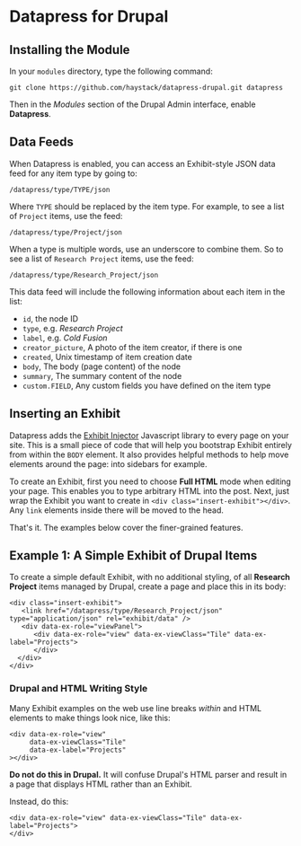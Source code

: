 Datapress for Drupal
====================

Installing the Module
---------------------

In your `modules` directory, type the following command:

    git clone https://github.com/haystack/datapress-drupal.git datapress

Then in the *Modules* section of the Drupal Admin interface, enable
**Datapress**.

Data Feeds
----------

When Datapress is enabled, you can access an Exhibit-style JSON data feed for
any item type by going to:

    /datapress/type/TYPE/json

Where `TYPE` should be replaced by the item type. For example, to see a list of
`Project` items, use the feed:

    /datapress/type/Project/json

When a type is multiple words, use an underscore to combine them. So to see a
list of `Research Project` items, use the feed:

    /datapress/type/Research_Project/json

This data feed will include the following information about each item in the
list:

*  `id`, the node ID
*  `type`, e.g. *Research Project*
*  `label`, e.g. *Cold Fusion*
*  `creator_picture`, A photo of the item creator, if there is one
*  `created`, Unix timestamp of item creation date
*  `body`, The body (page content) of the node
*  `summary`, The summary content of the node
*  `custom.FIELD`, Any custom fields you have defined on the item type

Inserting an Exhibit
--------------------

Datapress adds the [Exhibit Injector](https://github.com/eob/exhibit-injector)
Javascript library to every page on your site. This is a small piece of code
that will help you bootstrap Exhibit entirely from within the `BODY` element.
It also provides helpful methods to help move elements around the page: into
sidebars for example.

To create an Exhibit, first you need to choose **Full HTML** mode when editing
your page. This enables you to type arbitrary HTML into the post. Next, just
wrap the Exhibit you want to create in `<div class="insert-exhibit"></div>`.
Any `link` elements inside there will be moved to the head.

That's it. The examples below cover the finer-grained features.

Example 1: A Simple Exhibit of Drupal Items
-------------------------------------------

To create a simple default Exhibit, with no additional styling, of all
**Research Project** items managed by Drupal, create a page and place this in
its body:

    <div class="insert-exhibit">
       <link href="/datapress/type/Research_Project/json" type="application/json" rel="exhibit/data" />
       <div data-ex-role="viewPanel">
          <div data-ex-role="view" data-ex-viewClass="Tile" data-ex-label="Projects">
          </div>
      </div>
    </div>

### Drupal and HTML Writing Style

Many Exhibit examples on the web use line breaks *within* and HTML elements to
make things look nice, like this: 


    <div data-ex-role="view"
         data-ex-viewClass="Tile"
         data-ex-label="Projects"
    ></div>

**Do not do this in Drupal.** It will confuse Drupal's HTML parser and result
in a page that displays HTML rather than an Exhibit.

Instead, do this:

    <div data-ex-role="view" data-ex-viewClass="Tile" data-ex-label="Projects">
    </div>

